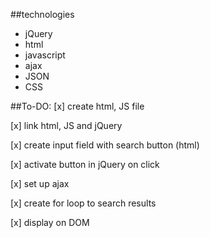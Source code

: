 ##technologies
* jQuery
* html
* javascript
* ajax
* JSON
* CSS

##To-DO:
[x] create html, JS file

[x] link html, JS and jQuery

[x] create input field with search button (html)

[x] activate button in jQuery on click

[x] set up ajax

[x] create for loop to search results

[x] display on DOM
